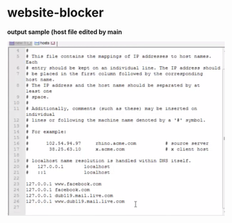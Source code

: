 # website-blocker

<b>output sample (host file edited by main</b>

![Screenshot](https://github.com/ycberrehouma/website-blocker/blob/master/Output-Screenshot-Sampler.png)

